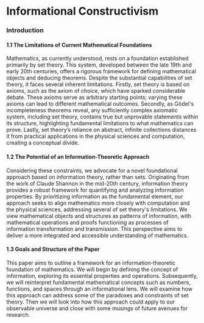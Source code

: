# Informational Constructivism

### Introduction

#### 1.1 The Limitations of Current Mathematical Foundations

Mathematics, as currently understood, rests on a foundation established primarily by set theory. This system, developed between the late 19th and early 20th centuries, offers a rigorous framework for defining mathematical objects and deducing theorems. Despite the substantial capabilities of set theory, it faces several inherent limitations. Firstly, set theory is based on axioms, such as the axiom of choice, which have sparked considerable debate. These axioms serve as arbitrary starting points; varying these axioms can lead to different mathematical outcomes. Secondly, as Gödel's incompleteness theorems reveal, any sufficiently complex axiomatic system, including set theory, contains true but unprovable statements within its structure, highlighting fundamental limitations to what mathematics can prove. Lastly, set theory’s reliance on abstract, infinite collections distances it from practical applications in the physical sciences and computation, creating a conceptual divide.

#### 1.2 The Potential of an Information-Theoretic Approach

Considering these constraints, we advocate for a novel foundational approach based on information theory, rather than sets. Originating from the work of Claude Shannon in the mid-20th century, information theory provides a robust framework for quantifying and analyzing information properties. By prioritizing information as the fundamental element, our approach seeks to align mathematics more closely with computation and the physical sciences, addressing several of set theory's limitations. We view mathematical objects and structures as patterns of information, with mathematical operations and proofs functioning as processes of information transformation and transmission. This perspective aims to deliver a more integrated and accessible understanding of mathematics.

#### 1.3 Goals and Structure of the Paper

This paper aims to outline a framework for an information-theoretic foundation of mathematics. We will begin by defining the concept of information, exploring its essential properties and operations. Subsequently, we will reinterpret fundamental mathematical concepts such as numbers, functions, and spaces through an informational lens. We will examine how this approach can address some of the paradoxes and constraints of set theory. Then we will look into how this approach could apply to our observable universe and close with some musings of future avenues for research.

